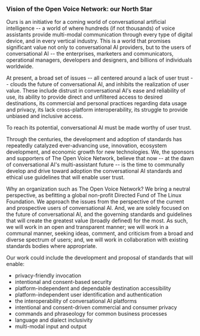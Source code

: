### Vision of the Open Voice Network: our North Star ###

Ours is an initiative for a coming world of conversational artificial intelligence -- a world of where hundreds (if not thousands) of voice assistants provide multi-modal communication through every type of digital device, and in every vertical industry.  This is a world that promises significant value not only to conversational AI providers, but to the users of conversational AI -- the enterprises, marketers and communicators, operational managers, developers and designers, and billions of individuals worldwide.

At present, a broad set of issues -- all centered around a lack of user trust -- clouds the future of conversational AI, and inhibits the realization of user value.  These include distrust in conversational AI's ease and reliability of use, its ability to provide direct and unfiltered access to desired destinations, its commercial and personal practices regarding data usage and privacy, its lack cross-platform interoperability, its struggle to provide unbiased and inclusive access.  

To reach its potential, conversational AI must be made worthy of user trust. 

Through the centuries, the development and adoption of standards has repeatedly catalyzed ever-advancing use, innovation, ecosystem development, and economic growth for new technologies.  We, the sponsors and supporters of The Open Voice Network, believe that now -- at the dawn of conversational AI's multi-assistant future -- is the time to communally develop and drive toward adoption the conversational AI standards and ethical use guidelines that will enable user trust.  

Why an organization such as The Open Voice Network?  We bring a neutral perspective, as befitting a global non-profit Directed Fund of The Linux Foundation.  We approach the issues from the perspective of the current and prospective users of conversational AI.  And, we are solely focused on the future of conversational AI, and the governing standards and guidelines that will create the greatest value (broadly defined) for the most.   As such, we will work in an open and transparent manner; we will work in a communal manner, seeking ideas, comment, and criticism from a broad and diverse spectrum of users; and, we will work in collaboration with existing standards bodies where appropriate.  

Our work could include the development and proposal of standards that will enable:
- privacy-friendly invocation
- intentional and consent-based security
- platform-independent and dependable destination accessibility
- platform-independent user identification and authentication
- the interoperability of conversational AI platforms
- intentional and consent-driven commercial and consumer privacy 
- commands and phraseology for common business processes
- language and dialect inclusivity
- multi-modal input and output 

###

